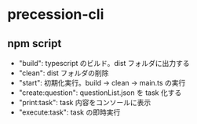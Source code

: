 # precession-cli

## npm script

- "build": typescript のビルド。dist フォルダに出力する
- "clean": dist フォルダの削除
- "start": 初期化実行。build -> clean -> main.ts の実行
- "create:question": questionList.json を task 化する
- "print:task": task 内容をコンソールに表示
- "execute:task": task の即時実行
